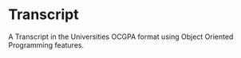 # Transcript
A Transcript in the Universities OCGPA format using Object Oriented Programming features.
